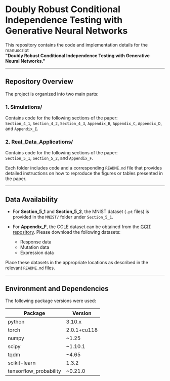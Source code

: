 # Doubly Robust Conditional Independence Testing with Generative Neural Networks

This repository contains the code and implementation details for the manuscript  
**"Doubly Robust Conditional Independence Testing with Generative Neural Networks."**

---

## Repository Overview

The project is organized into two main parts:

### 1. Simulations/  
Contains code for the following sections of the paper:  
`Section_4_1`, `Section_4_2`, `Section_4_3`, `Appendix_B`, `Appendix_C`, `Appendix_D`, and `Appendix_E`.

### 2. Real_Data_Applications/  
Contains code for the following sections of the paper:  
`Section_5_1`, `Section_5_2`, and `Appendix_F`.

Each folder includes code and a corresponding `README.md` file that provides detailed instructions on how to reproduce the figures or tables presented in the paper.

---

## Data Availability

- For **Section_5_1** and **Section_5_2**, the MNIST dataset (`.pt` files) is provided in the `MNIST/` folder under `Section_5_1`.

- For **Appendix_F**, the CCLE dataset can be obtained from the [GCIT repository](https://github.com/alexisbellot/GCIT/tree/master/CCLE%20Experiments). Please download the following datasets:
  - Response data  
  - Mutation data  
  - Expression data

Place these datasets in the appropriate locations as described in the relevant `README.md` files.

---

## Environment and Dependencies

The following package versions were used:

| Package                  | Version              |
|--------------------------|----------------------|
| python                   | 3.10.x               |
| torch                    | 2.0.1+cu118          |
| numpy                    | ~1.25                |
| scipy                    | ~1.10.1              |
| tqdm                     | ~4.65                |
| scikit-learn             | 1.3.2                |
| tensorflow_probability   | ~0.21.0              |
